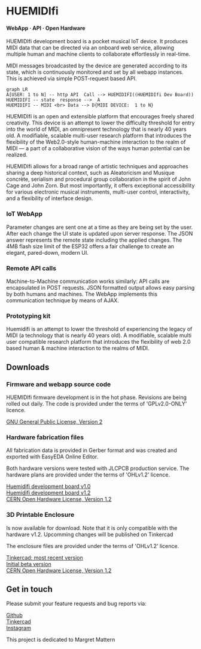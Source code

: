 #  HUEMIDIfi  
#### WebApp · API · Open Hardware

HUEMIDIfi development board is a pocket musical IoT device. It produces MIDI data that can be directed via an onboard web service, allowing multiple human and machine clients to collaborate effortlessly in real-time.

MIDI messages broadcasted by the device are generated according to its state, which is continuously monitored and set by all webapp instances. This is achieved via simple POST-request based API.


```mermaid
graph LR
A[USER: 1 to N] -- http API  Call --> HUEMIDIFI((HUEMIDIfi Dev Board))
HUEMIDIFI -- state  response -->  A
HUEMIDIFI -- MIDI <br> Data --> D{MIDI DEVICE:  1 to N}
```
HUEMIDIfi is an open and extensible platform that encourages freely shared creativity. This device is an attempt to lower the difficulty threshold for entry into the world of MIDI, an omnipresent technology that is nearly 40 years old. A modifiable, scalable multi-user research platform that introduces the flexibility of the Web2.0-style human-machine interaction to the realm of MIDI — a part of a collaborative vision of the ways human potential can be realized.

HUEMIDIfi allows for a broad range of artistic techniques and approaches sharing a deep historical context, such as Aleatoricism and Musique concrète, serialism and procedural group collaboration in the spirit of John Cage and John Zorn. But most importantly, it offers exceptional accessibility for various electronic musical instruments, multi-user control, interactivity, and a flexibility of interface design.


### IoT WebApp

Parameter changes are sent one at a time as they are being set by the user. After each change the UI state is updated upon server response. The JSON answer represents the remote state including the applied changes. The 4MB flash size limit of the ESP32 offers a fair challenge to create an elegant, pared-down, modern UI.

### Remote API calls

Machine-to-Machine communication works similarly: API calls are encapsulated in POST requests. JSON formatted output allows easy parsing by both humans and machines. The WebApp implements this communication technique by means of AJAX.

### Prototyping kit

Huemidifi is an attempt to lower the threshold of experiencing the legacy of MIDI (a technology that is nearly 40 years old). A modifiable, scalable multi user compatible research platform that introduces the flexibility of web 2.0 based human & machine interaction to the realms of MIDI.

## Downloads
### Firmware and webapp source code

HUEMIDIfi firmware development is in the hot phase. Revisions are being rolled out daily. The code is provided under the terms of 'GPLv2.0-ONLY' licence.

[GNU General Public License, Version 2](https://www.gnu.org/licenses/old-licenses/gpl-2.0.html)
### Hardware fabrication files

All fabrication data is provided in Gerber format and was created and exported with EasyEDA Online Editor.

Both hardware versions were tested with JLCPCB production service. The hardware plans are provided under the terms of 'OHLv1.2' licence.

[Huemidifi development board v1.0](https://huemidi.fi/downloads/HUEMIDIFI_ESP32_MIDI_DEV_BOARD_v1_0_Gerber.zip)  
[Huemidifi development board v1.2](https://huemidi.fi/downloads/HUEMIDIFI_ESP32_MIDI_DEV_BOARD_v1_2_Gerber.zip)  
[CERN Open Hardware License, Version 1.2](https://ohwr.org/project/licenses/wikis/cern-ohl-v1.2)

### 3D Printable Enclosure

Is now available for download. Note that it is only compatible with the hardware v1.2. Upcomming changes will be published on Tinkercad

The enclosure files are provided under the terms of 'OHLv1.2' licence.

[Tinkercad: most recent version](https://www.tinkercad.com/things/7Y2Hgf3RJaH-huemidificasev12)  
[Initial beta version](https://huemidi.fi/downloads/HUEMIDIFI_CASE_1_2_STL_OBJ.zip)  
[CERN Open Hardware License, Version 1.2](https://ohwr.org/project/licenses/wikis/cern-ohl-v1.2)
## Get in touch

Please submit your feature requests and bug reports via:

[Github](https://github.com/Aznbai)  
[Tinkercad](https://www.tinkercad.com/users/1t4P1FlOPvg-aznbai)  
[Instagram](https://www.instagram.com/nebenfach.in.offenbach/)  


This project is dedicated to Margret Mattern
